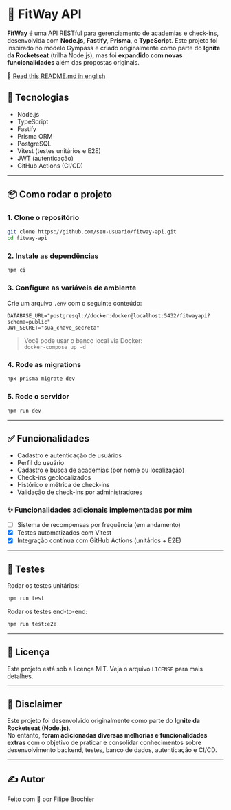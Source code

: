# 💪 FitWay API

**FitWay** é uma API RESTful para gerenciamento de academias e check-ins, desenvolvida com **Node.js**, **Fastify**, **Prisma**, e **TypeScript**. Este projeto foi inspirado no modelo Gympass e criado originalmente como parte do **Ignite da Rocketseat** (trilha Node.js), mas foi **expandido com novas funcionalidades** além das propostas originais.

📄 [Read this README.md in english](./README.md)

## 🚀 Tecnologias

- Node.js
- TypeScript
- Fastify
- Prisma ORM
- PostgreSQL
- Vitest (testes unitários e E2E)
- JWT (autenticação)
- GitHub Actions (CI/CD)

---

## 📦 Como rodar o projeto

### 1. Clone o repositório

```bash
git clone https://github.com/seu-usuario/fitway-api.git
cd fitway-api
```

### 2. Instale as dependências

```bash
npm ci
```

### 3. Configure as variáveis de ambiente

Crie um arquivo `.env` com o seguinte conteúdo:

```env
DATABASE_URL="postgresql://docker:docker@localhost:5432/fitwayapi?schema=public"
JWT_SECRET="sua_chave_secreta"
```

> Você pode usar o banco local via Docker:  
> `docker-compose up -d`

### 4. Rode as migrations

```bash
npx prisma migrate dev
```

### 5. Rode o servidor

```bash
npm run dev
```

---

## ✅ Funcionalidades

- Cadastro e autenticação de usuários
- Perfil do usuário
- Cadastro e busca de academias (por nome ou localização)
- Check-ins geolocalizados
- Histórico e métrica de check-ins
- Validação de check-ins por administradores

### ✨ Funcionalidades adicionais implementadas por mim

- [ ] Sistema de recompensas por frequência (em andamento)
- [x] Testes automatizados com Vitest
- [x] Integração contínua com GitHub Actions (unitários + E2E)

---

## 🧪 Testes

Rodar os testes unitários:

```bash
npm run test
```

Rodar os testes end-to-end:

```bash
npm run test:e2e
```

---

## 📄 Licença

Este projeto está sob a licença MIT. Veja o arquivo `LICENSE` para mais detalhes.

---

## 📢 Disclaimer

Este projeto foi desenvolvido originalmente como parte do **Ignite da Rocketseat (Node.js)**.  
No entanto, **foram adicionadas diversas melhorias e funcionalidades extras** com o objetivo de praticar e consolidar conhecimentos sobre desenvolvimento backend, testes, banco de dados, autenticação e CI/CD.

---

## ✍️ Autor

Feito com 💜 por Filipe Brochier
